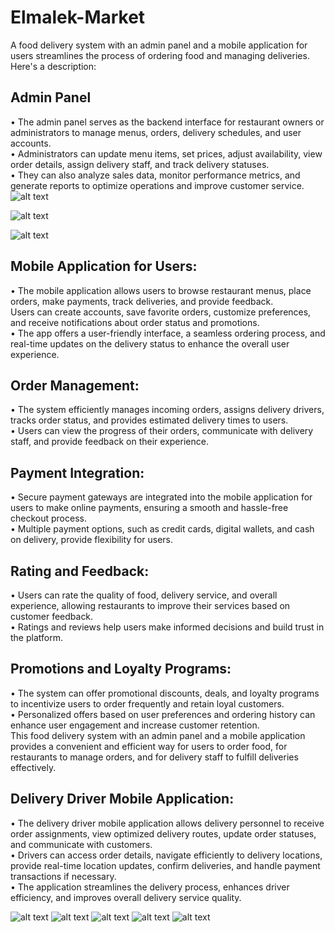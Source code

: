 # Elmalek-Market

A food delivery system with an admin panel and a mobile application for users streamlines the process of ordering food and managing deliveries. Here's a description:

## Admin Panel
• The admin panel serves as the backend interface for restaurant owners or administrators to manage menus, orders, delivery schedules, and user accounts.<br />
• Administrators can update menu items, set prices, adjust availability, view order details, assign delivery staff, and track delivery statuses.<br />
• They can also analyze sales data, monitor performance metrics, and generate reports to optimize operations and improve customer service.<br />
![alt text](https://github.com/hadeer-elnaghy/Elmalek-Market/blob/main/screenshots/screencapture-elmalekmarket-logic-sbs-admin-2024-04-23-00_03_07.png)

![alt text](https://github.com/hadeer-elnaghy/Elmalek-Market/blob/main/screenshots/screencapture-elmalekmarket-logic-sbs-admin-orders-list-all-2024-04-23-00_03_54.png)

![alt text](https://github.com/hadeer-elnaghy/Elmalek-Market/blob/main/screenshots/screencapture-elmalekmarket-logic-sbs-admin-product-list-2024-04-23-00_03_35.png)

## Mobile Application for Users:
• The mobile application allows users to browse restaurant menus, place orders, make payments, track deliveries, and provide feedback.<br />
Users can create accounts, save favorite orders, customize preferences, and receive notifications about order status and promotions.<br />
• The app offers a user-friendly interface, a seamless ordering process, and real-time updates on the delivery status to enhance the overall user experience.<br />

## Order Management:
• The system efficiently manages incoming orders, assigns delivery drivers, tracks order status, and provides estimated delivery times to users.<br />
• Users can view the progress of their orders, communicate with delivery staff, and provide feedback on their experience.<br />

## Payment Integration:
• Secure payment gateways are integrated into the mobile application for users to make online payments, ensuring a smooth and hassle-free checkout process.<br />
• Multiple payment options, such as credit cards, digital wallets, and cash on delivery, provide flexibility for users.<br />

## Rating and Feedback:
• Users can rate the quality of food, delivery service, and overall experience, allowing restaurants to improve their services based on customer feedback.<br />
• Ratings and reviews help users make informed decisions and build trust in the platform.<br />

## Promotions and Loyalty Programs:
• The system can offer promotional discounts, deals, and loyalty programs to incentivize users to order frequently and retain loyal customers.<br />
• Personalized offers based on user preferences and ordering history can enhance user engagement and increase customer retention.<br />
This food delivery system with an admin panel and a mobile application provides a convenient and efficient way for users to order food, for restaurants to manage orders, and for delivery staff to fulfill deliveries effectively. <br />

## Delivery Driver Mobile Application:
• The delivery driver mobile application allows delivery personnel to receive order assignments, view optimized delivery routes, update order statuses, and communicate with customers. <br />
• Drivers can access order details, navigate efficiently to delivery locations, provide real-time location updates, confirm deliveries, and handle payment transactions if necessary. <br />
• The application streamlines the delivery process, enhances driver efficiency, and improves overall delivery service quality. <br />

![alt text](https://github.com/hadeer-elnaghy/Elmalek-Market/blob/main/screenshots/WhatsApp%20Image%202024-04-23%20at%2000.09.48_3b4dfe64.jpg)
![alt text](https://github.com/hadeer-elnaghy/Elmalek-Market/blob/main/screenshots/WhatsApp%20Image%202024-04-23%20at%2000.09.47_baf86802.jpg)
![alt text](https://github.com/hadeer-elnaghy/Elmalek-Market/blob/main/screenshots/WhatsApp%20Image%202024-04-23%20at%2000.09.48_b8f2cc51.jpg)
![alt text](https://github.com/hadeer-elnaghy/Elmalek-Market/blob/main/screenshots/WhatsApp%20Image%202024-04-23%20at%2000.09.48_da7d1a61.jpg)
![alt text](https://github.com/hadeer-elnaghy/Elmalek-Market/blob/main/screenshots/WhatsApp%20Image%202024-04-23%20at%2000.09.48_8aea77ea.jpg)
